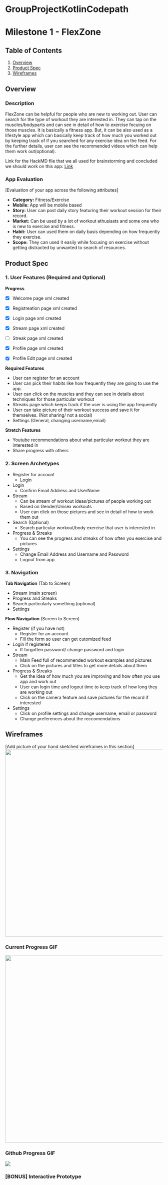 # GroupProjectKotlinCodepath
# Milestone 1 - FlexZone

## Table of Contents

1. [Overview](#Overview)
2. [Product Spec](#Product-Spec)
3. [Wireframes](#Wireframes)

## Overview

### Description
FlexZone can be helpful for people who are new to working out. User can search for the type of workout they are interested in.
They can tap on the muscles/bodyparts and can see in detail of how to exercise focuing on those muscles. It is basically a fitness
app. But, it can be also used as a lifestyle app which can basically keep track of how much you worked out by keeping track of if you
searched for any exercise idea on the feed. For the further details, user can see the recommended videos which can help them work out(optional).

Link for the HackMD file that we all used for brainstorming and concluded we should work on this app: [Link](https://hackmd.io/WKGpj2PNQvqIGLUbyML5JA)

### App Evaluation

[Evaluation of your app across the following attributes]
- **Category:** Fitness/Exercise
- **Mobile:** App will be mobile based
- **Story:** User can post daily story featuring their workout session for their record.
- **Market:** Can be used by a lot of workout ethusiasts and some one who is new to exercise and fitness.
- **Habit:** User can used them on daily basis depending on how frequently they exercise.
- **Scope:** They can used it easily while focusing on exercise without getting distracted by unwanted to search of resources.

## Product Spec

### 1. User Features (Required and Optional)

**Progress**

- [x] Welcome page xml created
- [x] Registreation page xml created
- [x] Login page xml created
- [x] Stream page xml created
- [ ] Streak page xml created
- [X] Profile page xml created
- [X] Profile Edit page xml created


**Required Features**

* User can register for an account
* User can pick their habits like how frequently they are going to use the app.
* User can click on the muscles and they can see in details about techniques for those particular workout
* Streaks page which keeps track if the user is using the app frequently
* User can take picture of their workout success and save it for themselves. (Not sharing/ not a social)
* Settings (General, changing username,email)

**Stretch Features**

* Youtube recommendations about what particular workout they are interested in 
* Share progress with others

### 2. Screen Archetypes

- Register for account
  - Login
- Login
  - Confirm Email Address and UserName
- Stream
  - Can be stream of workout ideas/pictures of people working out
  - Based on Gender/Unisex workouts
  - User can click on those pictures and see in detail of how to work them out
- Search (Optional)
  - Search particular workout/body exercise that user is interested in 
- Progress & Streaks
  - You can see the progress and streaks of how often you exercise and pictures 
- Settings 
  - Change Email Address and Username and Password
  - Logout from app

### 3. Navigation

**Tab Navigation** (Tab to Screen)

* Stream (main screen)
* Progress and Streaks
* Search particularly something (optional)
* Settings

**Flow Navigation** (Screen to Screen)

- Register (if you have not)
  - Register for an account
  - Fill the form so user can get cutomized feed
- Login if registered 
  - If forgotten password/ change password and login
- Stream 
  - Main Feed full of recommended workout examples and pictures
  - Click on the pictures and titles to get more details about them
- Progress & Streaks
  - Get the idea of how much you are improving and how often you use app and work out
  - User can login time and logout time to keep track of how long they are working out
  - Click on the camera feature and save pictures for the record if interested
- Settings
  - Click on profile settings and change username, email or password
  - Change preferences about the reccomendations

## Wireframes

[Add picture of your hand sketched wireframes in this section]
<img src="https://i.imgur.com/ZS8AELS.jpeg" width=600>

### Current Progress GIF
<img src="https://i.imgur.com/hRWLvpt.gif" width=600>

### Github Progress GIF
<img src="https://media.giphy.com/media/lHHRK2Sxoy3M6FmV02/giphy.gif">

### [BONUS] Interactive Prototype
